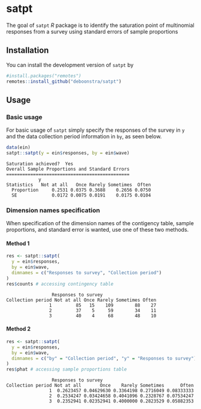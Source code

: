 
<!-- README.md is generated from README.Rmd. Please edit that file -->

# satpt

<!-- badges: start -->
<!-- badges: end -->

The goal of `satpt` *R* package is to identify the saturation point of
multinomial responses from a survey using standard errors of sample
proportions

## Installation

You can install the development version of `satpt` by

``` r
#install.packages("remotes")
remotes::install_github("deboonstra/satpt")
```

## Usage

### Basic usage

For basic usage of `satpt` simply specify the responses of the survey in
`y` and the data collection period information in `by`, as seen below.

``` r
data(ein)
satpt::satpt(y = ein$responses, by = ein$wave)
```

    Saturation achieved?  Yes 
    Overall Sample Proportions and Standard Errors
    ==============================================
                y
    Statistics   Not at all   Once Rarely Sometimes  Often
      Proportion     0.2531 0.0375 0.3688    0.2656 0.0750
      SE             0.0172 0.0075 0.0191    0.0175 0.0104

### Dimension names specification

When specification of the dimension names of the contigency table,
sample proportions, and standard error is wanted, use one of these two
methods.

#### Method 1

``` r
res <- satpt::satpt(
  y = ein$responses,
  by = ein$wave,
  dimnames = c("Responses to survey", "Collection period")
)
res$counts # accessing contingency table
```

                     Responses to survey
    Collection period Not at all Once Rarely Sometimes Often
                    1         85   15    109        88    27
                    2         37    5     59        34    11
                    3         40    4     68        48    10

#### Method 2

``` r
res <- satpt::satpt(
  y = ein$responses,
  by = ein$wave,
  dimnames = c("by" = "Collection period", "y" = "Responses to survey")
)
res$phat # accessing sample proportions table
```

                     Responses to survey
    Collection period Not at all       Once    Rarely Sometimes      Often
                    1  0.2623457 0.04629630 0.3364198 0.2716049 0.08333333
                    2  0.2534247 0.03424658 0.4041096 0.2328767 0.07534247
                    3  0.2352941 0.02352941 0.4000000 0.2823529 0.05882353
